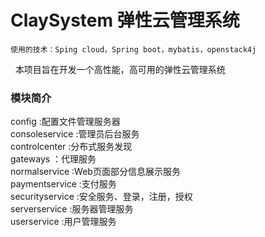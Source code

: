 # ClaySystem 弹性云管理系统

	使用的技术：Sping cloud，Spring boot，mybatis，openstack4j
 
	本项目旨在开发一个高性能，高可用的弹性云管理系统
 
<h3>模块简介</h3>
config :配置文件管理服务器<br>
consoleservice :管理员后台服务<br>
controlcenter :分布式服务发现<br>
gateways ：代理服务<br>
normalservice :Web页面部分信息展示服务<br>
paymentservice :支付服务<br>
securityservice :安全服务、登录，注册，授权<br>
serverservice :服务器管理服务<br>
userservice :用户管理服务<br>

